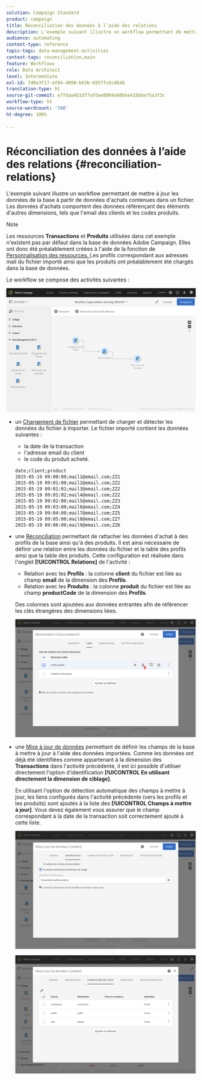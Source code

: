 ```yaml
---
solution: Campaign Standard
product: campaign
title: Réconciliation des données à l’aide des relations
description: L'exemple suivant illustre un workflow permettant de mettre à jour les données de la base à partir de données d'achats contenues dans un fichier.
audience: automating
content-type: reference
topic-tags: data-management-activities
context-tags: reconciliation,main
feature: Workflows
role: Data Architect
level: Intermediate
exl-id: 7d0e3f17-ef04-4890-b63b-6957fc6cd648
translation-type: ht
source-git-commit: e7fdaa4b1d77afdae8004a88bbe41bbbe75a3f3c
workflow-type: ht
source-wordcount: '348'
ht-degree: 100%

---
```


# Réconciliation des données à l’aide des relations {#reconciliation-relations}

L&#39;exemple suivant illustre un workflow permettant de mettre à jour les données de la base à partir de données d&#39;achats contenues dans un fichier. Les données d&#39;achats comportent des données référençant des éléments d&#39;autres dimensions, tels que l&#39;email des clients et les codes produits.

>[!NOTE]
>
>Les ressources **Transactions** et **Produits** utilisées dans cet exemple n&#39;existent pas par défaut dans la base de données Adobe Campaign. Elles ont donc été préalablement créées à l&#39;aide de la fonction de [Personnalisation des ressources. ](../../developing/using/data-model-concepts.md) Les profils correspondant aux adresses mail du fichier importé ainsi que les produits ont préalablement été chargés dans la base de données.

Le workflow se compose des activités suivantes :

![](assets/reconciliation_example1.png)

* un [Chargement de fichier](../../automating/using/load-file.md) permettant de charger et détecter les données du fichier à importer. Le fichier importé contient les données suivantes :

   * la date de la transaction
   * l&#39;adresse email du client
   * le code du produit acheté.

   ```
   date;client;product
   2015-05-19 09:00:00;mail1@email.com;ZZ1
   2015-05-19 09:01:00;mail2@email.com;ZZ2
   2015-05-19 09:01:01;mail3@email.com;ZZ2
   2015-05-19 09:01:02;mail4@email.com;ZZ2
   2015-05-19 09:02:00;mail5@email.com;ZZ3
   2015-05-19 09:03:00;mail6@email.com;ZZ4
   2015-05-19 09:04:00;mail7@email.com;ZZ5
   2015-05-19 09:05:00;mail8@email.com;ZZ7
   2015-05-19 09:06:00;mail9@email.com;ZZ6
   ```

* une [Réconciliation](../../automating/using/reconciliation.md) permettant de rattacher les données d&#39;achat à des profils de la base ainsi qu&#39;à des produits. Il est ainsi nécessaire de définir une relation entre les données du fichier et la table des profils ainsi que la table des produits. Cette configuration est réalisée dans l&#39;onglet **[!UICONTROL Relations]** de l&#39;activité :

   * Relation avec les **Profils** : la colonne **client** du fichier est liée au champ **email** de la dimension des **Profils**.
   * Relation avec les **Produits** : la colonne **produit** du fichier est liée au champ **productCode** de la dimension des **Profils**.

   Des colonnes sont ajoutées aux données entrantes afin de référencer les clés étrangères des dimensions liées.

   ![](assets/reconciliation_example3.png)

* une [Mise à jour de données](../../automating/using/update-data.md) permettant de définir les champs de la base à mettre à jour à l&#39;aide des données importées. Comme les données ont déjà été identifiées comme appartenant à la dimension des **Transactions** dans l&#39;activité précédente, il est ici possible d&#39;utiliser directement l&#39;option d&#39;identification **[!UICONTROL En utilisant directement la dimension de ciblage]**.

   En utilisant l&#39;option de détection automatique des champs à mettre à jour, les liens configurés dans l&#39;activité précédente (vers les profils et les produits) sont ajoutés à la liste des **[!UICONTROL Champs à mettre à jour]**. Vous devez également vous assurer que le champ correspondant à la date de la transaction soit correctement ajouté à cette liste.

   ![](assets/reconciliation_example5.png)

   ![](assets/reconciliation_example4.png)
